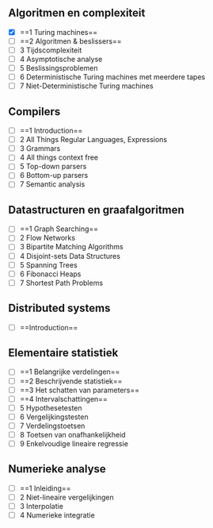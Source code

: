 ## Algoritmen en complexiteit

- [x] ==1 Turing machines==
- [ ] ==2 Algoritmen & beslissers==
- [ ] 3 Tijdscomplexiteit
- [ ] 4 Asymptotische analyse
- [ ] 5 Beslissingsproblemen
- [ ] 6 Deterministische Turing machines met meerdere tapes
- [ ] 7 Niet-Deterministische Turing machines

## Compilers

- [ ] ==1 Introduction==
- [ ] 2 All Things Regular Languages, Expressions
- [ ] 3 Grammars
- [ ] 4 All things context free
- [ ] 5 Top-down parsers
- [ ] 6 Bottom-up parsers
- [ ] 7 Semantic analysis

## Datastructuren en graafalgoritmen

- [ ] ==1 Graph Searching==
- [ ] 2 Flow Networks
- [ ] 3 Bipartite Matching Algorithms
- [ ] 4 Disjoint-sets Data Structures
- [ ] 5 Spanning Trees
- [ ] 6 Fibonacci Heaps
- [ ] 7 Shortest Path Problems

## Distributed systems

- [ ] ==Introduction==

## Elementaire statistiek

- [ ] ==1 Belangrijke verdelingen==
- [ ] ==2 Beschrijvende statistiek==
- [ ] ==3 Het schatten van parameters==
- [ ] ==4 Intervalschattingen==
- [ ] 5 Hypothesetesten
- [ ] 6 Vergelijkingstesten
- [ ] 7 Verdelingstoetsen
- [ ] 8 Toetsen van onafhankelijkheid
- [ ] 9 Enkelvoudige lineaire regressie

## Numerieke analyse

- [ ] ==1 Inleiding==
- [ ] 2 Niet-lineaire vergelijkingen
- [ ] 3 Interpolatie
- [ ] 4 Numerieke integratie
